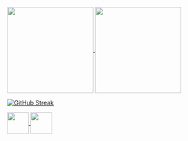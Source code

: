 <!---- 👋 Hi, I’m @Darowiin
- 👀 I’m interested in ...
- 🌱 I’m currently learning ...
- 💞️ I’m looking to collaborate on ...
- 📫 How to reach me ...
- 😄 Pronouns: ...
- ⚡ Fun fact: ...--->
<a href="https://github.com/anuraghazra/github-readme-stats">
  <img height=200 align="center" src="https://github-readme-stats.vercel.app/api?username=Darowiin&theme=transparent&show_icons=true&hide_border=true" />
</a>
<a href="https://github.com/anuraghazra/convoychat">
  <img height=200 align="center" src="https://github-readme-stats.vercel.app/api/top-langs/?username=Darowiin&theme=transparent&layout=donut&hide_border=true" />
</a>

[![GitHub Streak](https://github-readme-streak-stats.herokuapp.com?user=Darowiin&theme=transparent&hide_border=true&card_width=480&card_height=225)](https://git.io/streak-stats)

<a href="https://vk.com/id413266422">
  <img height=50 align="center" src="https://cdn.jsdelivr.net/npm/simple-icons@3.0.1/icons/vk.svg" />
</a>
<a href="https://t.me/Darowiin">
  <img height=50 align="center" src="https://cdn.jsdelivr.net/npm/simple-icons@3.0.1/icons/telegram.svg" />
</a>
<!---
Darowiin/Darowiin is a ✨ special ✨ repository because its `README.md` (this file) appears on your GitHub profile.
You can click the Preview link to take a look at your changes.
--->
